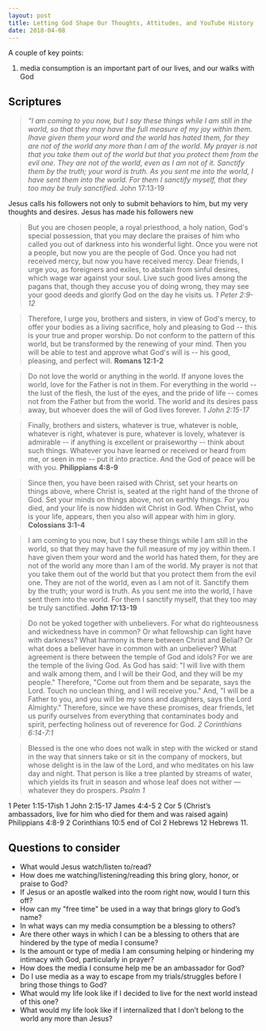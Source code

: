 ```yaml
---
layout: post
title: Letting God Shape Our Thoughts, Attitudes, and YouTube History
date: 2018-04-08
---
```


A couple of key points:
1. media consumption is an important part of our lives, and our walks with God 


## Scriptures

> *“I am coming to you now, but I say these things while I am still in the world, so that they may have the full measure of my joy within them. Ihave given them your word and the world has hated them, for they are not of the world any more than I am of the world. My prayer is not that you take them out of the world but that you protect them from the evil one. They are not of the world, even as I am not of it. Sanctify them by the truth; your word is truth. As you sent me into the world, I have sent them into the world. For them I sanctify myself, that they too may be truly sanctified.* John 17:13-19

Jesus calls his followers not only to submit  behaviors to him, but my very thoughts and desires. Jesus has made his followers new  

> But you are chosen people, a royal priesthood, a holy nation, God's special possession, that you may declare the praises of him who called you out of darkness into his wonderful light. Once you were not a people, but now you are the people of God. Once you had not received mercy, but now you have received mercy. Dear friends, I urge you, as foreigners and exiles, to abstain from sinful desires, which wage war against your soul. Live such good lives among the pagans that, though they accuse you of doing wrong, they may see your good deeds and glorify God on the day he visits us. *1 Peter 2:9-12*

> Therefore, I urge you, brothers and sisters, in view of God's mercy, to offer your bodies as a living sacrifice, holy and pleasing to God -- this is your true and proper worship. Do not conform to the pattern of this world, but be transformed by the renewing of your mind. Then you will be able to test and approve what God's will is -- his good, pleasing, and perfect will. **Romans 12:1-2**

> Do not love the world or anything in the world. If anyone loves the world, love for the Father is not in them. For everything in the world -- the lust of the flesh, the lust of the eyes, and the pride of life -- comes not from the Father but from the world. The world and its desires pass away, but whoever does the will of God lives forever. *1 John 2:15-17*

> Finally, brothers and sisters, whatever is true, whatever is noble, whatever is right, whatever is pure, whatever is lovely, whatever is admirable -- if anything is excellent or praiseworthy -- think about such things. Whatever you have learned or received or heard from me, or seen in me -- put it into practice. And the God of peace will be with you. **Philippians 4:8-9**

> Since then, you have been raised with Christ, set your hearts on things above, where Christ is, seated at the right hand of the throne of God. Set your minds on things above, not on earthly things. For you died, and your life is now hidden wit Christ in God. When Christ, who is your life, appears, then you also will appear with him in glory. **Colossians 3:1-4**

> I am coming to you now, but I say these things while I am still in the world, so that they may have the full measure of my joy within them. I have given them your word and the world has hated them, for they are not of the world any more than I am of the world. My prayer is not that you take them out of the world but that you protect them from the evil one. They are not of the world, even as I am not of it. Sanctify them by the truth; your word is truth. As you sent me into the world, I have sent them into the world. For them I sanctify myself, that they too may be truly sanctified. **John 17:13-19**

> Do not be yoked together with unbelievers. For what do righteousness and wickedness have in common? Or what fellowship can light have with darkness? What harmony is there between Christ and Belial? Or what does a believer have in common with an unbeliever? What agreement is there between the temple of God and idols? For we are the temple of the living God. As God has said: "I will live with them and walk among them, and I will be their God, and they will be my people." Therefore, "Come out from them and be separate, says the Lord. Touch no unclean thing, and I will receive you." And, "I will be a Father to you, and you will be my sons and daughters, says the Lord Almighty." Therefore, since we have these promises, dear friends, let us purify ourselves from everything that contaminates body and spirit, perfecting holiness out of reverence for God. *2 Corinthians 6:14-7:1*

> Blessed is the one who does not walk in step with the wicked or stand in the way that sinners take or sit in the company of mockers, but whose delight is in the law of the Lord, and who meditates on his law day and night.
That person is like a tree planted by streams of water, which yields its fruit in season and whose leaf does not wither — whatever they do prospers. *Psalm 1*


1 Peter 1:15-17ish
1 John 2:15-17
James 4:4-5
2 Cor 5 (Christ’s ambassadors, live for him who died for them and was raised again)
Philippians 4:8-9
2 Corinthians 10:5
end of Col 2
Hebrews 12
Hebrews 11.


## Questions to consider

- What would Jesus watch/listen to/read?
- How does me watching/listening/reading this bring glory, honor, or praise to God?
- If Jesus or an apostle walked into the room right now, would I turn this off?
- How can my "free time" be used in a way that brings glory to God’s name?
- In what ways can my media consumption be a blessing to others?
- Are there other ways in which I can be a blessing to others that are hindered by the type of media I consume? 
- Is the amount or type of media I am consuming helping or hindering my intimacy with God, particularly in prayer?
- How does the media I consume help me be an ambassador for God?
- Do I use media as a way to escape from my trials/struggles before I bring those things to God?
- What would my life look like if I decided to live for the next world instead of this one?
- What would my life look like if I internalized that I don’t belong to the world any more than Jesus?